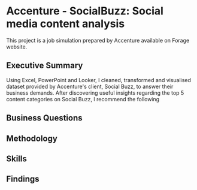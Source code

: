 # Accenture - SocialBuzz: Social media content analysis
This project is a job simulation prepared by Accenture available on Forage website.

## Executive Summary
Using Excel, PowerPoint and Looker, I cleaned, transformed and visualised dataset provided by Accenture's client, Social Buzz, to answer their business demands. After discovering useful insights regarding the top 5 content categories on Social Buzz, I recommend the following 

## Business Questions

## Methodology

## Skills

## Findings
